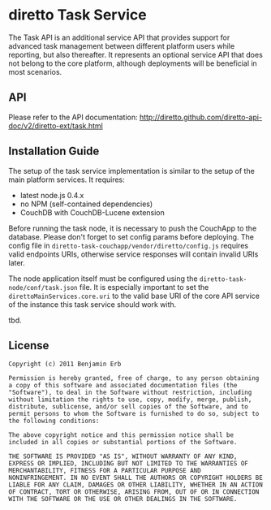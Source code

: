 # diretto Task Service

The Task API is an additional service API that provides support for advanced task management between different platform users while reporting, but also thereafter. It represents an optional service API that does not belong to the core platform, although deployments will be beneficial in most scenarios.

## API

Please refer to the API documentation: http://diretto.github.com/diretto-api-doc/v2/diretto-ext/task.html

## Installation Guide

The setup of the task service implementation is similar to the setup of the main platform services. It requires: 

 - latest node.js 0.4.x
 - no NPM (self-contained dependencies)
 - CouchDB with CouchDB-Lucene extension

Before running the task node, it is necessary to push the CouchApp to the database. Please don't forget to set config params before deploying. 
The config file in `diretto-task-couchapp/vendor/diretto/config.js` requires valid endpoints URIs, otherwise service responses will contain invalid URIs later.

The node application itself must be configured using the `diretto-task-node/conf/task.json` file. It is especially important to set the `direttoMainServices.core.uri` to the valid base URI of the core API service of the instance this task service should work with.


tbd.

## License

	Copyright (c) 2011 Benjamin Erb

	Permission is hereby granted, free of charge, to any person obtaining
	a copy of this software and associated documentation files (the
	"Software"), to deal in the Software without restriction, including
	without limitation the rights to use, copy, modify, merge, publish,
	distribute, sublicense, and/or sell copies of the Software, and to
	permit persons to whom the Software is furnished to do so, subject to
	the following conditions:

	The above copyright notice and this permission notice shall be
	included in all copies or substantial portions of the Software.

	THE SOFTWARE IS PROVIDED "AS IS", WITHOUT WARRANTY OF ANY KIND,
	EXPRESS OR IMPLIED, INCLUDING BUT NOT LIMITED TO THE WARRANTIES OF
	MERCHANTABILITY, FITNESS FOR A PARTICULAR PURPOSE AND
	NONINFRINGEMENT. IN NO EVENT SHALL THE AUTHORS OR COPYRIGHT HOLDERS BE
	LIABLE FOR ANY CLAIM, DAMAGES OR OTHER LIABILITY, WHETHER IN AN ACTION
	OF CONTRACT, TORT OR OTHERWISE, ARISING FROM, OUT OF OR IN CONNECTION
	WITH THE SOFTWARE OR THE USE OR OTHER DEALINGS IN THE SOFTWARE.
